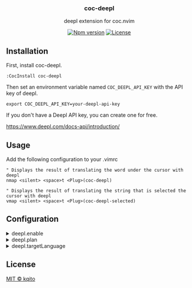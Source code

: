 <h3 align="center">
  coc-deepl
</h3>

<p align="center">
  deepl extension for coc.nvim
</p>

<p align="center">
  <a href="https://badge.fury.io/js/coc-deepl"><img src="https://badge.fury.io/js/coc-deepl.svg" alt="Npm version"></a>
  <a href="https://github.com/kqito/coc-deepl/blob/main/LICENSE"><img src="https://img.shields.io/github/license/kqito/coc-deepl" alt="License"></a>
</p>

## Installation
First, install coc-deepl.

```
:CocInstall coc-deepl
```

Then set an environment variable named `COC_DEEPL_API_KEY` with the API key of deepl.

```
export COC_DEEPL_API_KEY=your-deepl-api-key
```

If you don't have a Deepl API key, you can create one for free.

https://www.deepl.com/docs-api/introduction/


## Usage
Add the following configuration to your .vimrc

```vim
" Displays the result of translating the word under the cursor with deepl
nmap <silent> <space>t <Plug>(coc-deepl)

" Displays the result of translating the string that is selected the cursor with deepl
vmap <silent> <space>t <Plug>(coc-deepl-selected)
```

## Configuration
<details>
<summary>deepl.enable</summary>
<p>

### Description
Whether enable coc-deepl extension or not.

### Type

```ts
boolean
```

### Default value
```ts
true
```
</p>
</details>

<details>
<summary>deepl.plan</summary>
<p>

### Description
Plans for using deepl API

### Type

```ts
'free' | 'pro'
```

### Default value
```ts
free
```
</p>
</details>

<details>
<summary>deepl.targetLanguage</summary>
<p>

### Description
Language after translation. [detail](https://www.deepl.com/docs-api/translating-text/request/)

### Type

```ts
"BG" | "CS" | "DA" | "DE" | "EL" | "EN-GB" | "EN-US" | "EN" | "ES" | "ET" | "FI" | "FR" | "HU" | "IT" | "JA" | "LT" | "LV" | "NL" | "PL" | "PT-PT" | "PT-BR" | "PT" | "RO" | "RU" | "SK" | "SL" | "SV" | "ZH"
```

### Default value
```ts
EN
```
</p>
</details>

## License
[MIT © kqito](./LICENSE)
